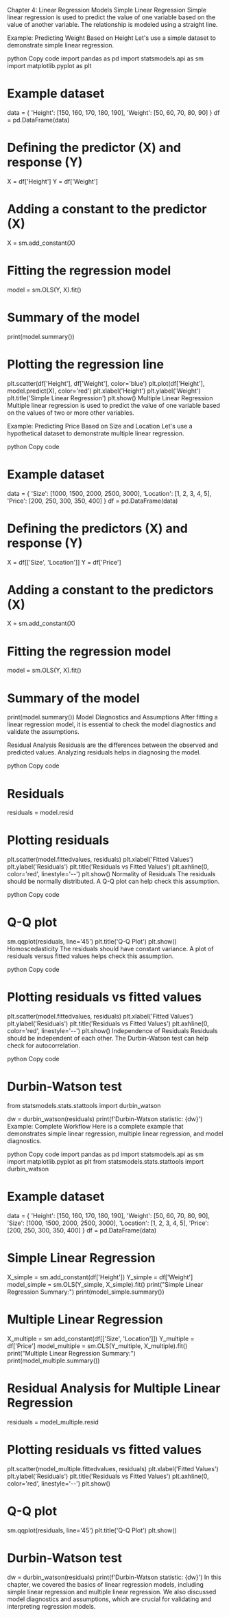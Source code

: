 Chapter 4: Linear Regression Models
Simple Linear Regression
Simple linear regression is used to predict the value of one variable based on the value of another variable. The relationship is modeled using a straight line.

Example: Predicting Weight Based on Height
Let's use a simple dataset to demonstrate simple linear regression.

python
Copy code
import pandas as pd
import statsmodels.api as sm
import matplotlib.pyplot as plt

# Example dataset
data = {
    'Height': [150, 160, 170, 180, 190],
    'Weight': [50, 60, 70, 80, 90]
}
df = pd.DataFrame(data)

# Defining the predictor (X) and response (Y)
X = df['Height']
Y = df['Weight']

# Adding a constant to the predictor (X)
X = sm.add_constant(X)

# Fitting the regression model
model = sm.OLS(Y, X).fit()

# Summary of the model
print(model.summary())

# Plotting the regression line
plt.scatter(df['Height'], df['Weight'], color='blue')
plt.plot(df['Height'], model.predict(X), color='red')
plt.xlabel('Height')
plt.ylabel('Weight')
plt.title('Simple Linear Regression')
plt.show()
Multiple Linear Regression
Multiple linear regression is used to predict the value of one variable based on the values of two or more other variables.

Example: Predicting Price Based on Size and Location
Let's use a hypothetical dataset to demonstrate multiple linear regression.

python
Copy code
# Example dataset
data = {
    'Size': [1000, 1500, 2000, 2500, 3000],
    'Location': [1, 2, 3, 4, 5],
    'Price': [200, 250, 300, 350, 400]
}
df = pd.DataFrame(data)

# Defining the predictors (X) and response (Y)
X = df[['Size', 'Location']]
Y = df['Price']

# Adding a constant to the predictors (X)
X = sm.add_constant(X)

# Fitting the regression model
model = sm.OLS(Y, X).fit()

# Summary of the model
print(model.summary())
Model Diagnostics and Assumptions
After fitting a linear regression model, it is essential to check the model diagnostics and validate the assumptions.

Residual Analysis
Residuals are the differences between the observed and predicted values. Analyzing residuals helps in diagnosing the model.

python
Copy code
# Residuals
residuals = model.resid

# Plotting residuals
plt.scatter(model.fittedvalues, residuals)
plt.xlabel('Fitted Values')
plt.ylabel('Residuals')
plt.title('Residuals vs Fitted Values')
plt.axhline(0, color='red', linestyle='--')
plt.show()
Normality of Residuals
The residuals should be normally distributed. A Q-Q plot can help check this assumption.

python
Copy code
# Q-Q plot
sm.qqplot(residuals, line='45')
plt.title('Q-Q Plot')
plt.show()
Homoscedasticity
The residuals should have constant variance. A plot of residuals versus fitted values helps check this assumption.

python
Copy code
# Plotting residuals vs fitted values
plt.scatter(model.fittedvalues, residuals)
plt.xlabel('Fitted Values')
plt.ylabel('Residuals')
plt.title('Residuals vs Fitted Values')
plt.axhline(0, color='red', linestyle='--')
plt.show()
Independence of Residuals
Residuals should be independent of each other. The Durbin-Watson test can help check for autocorrelation.

python
Copy code
# Durbin-Watson test
from statsmodels.stats.stattools import durbin_watson

dw = durbin_watson(residuals)
print(f'Durbin-Watson statistic: {dw}')
Example: Complete Workflow
Here is a complete example that demonstrates simple linear regression, multiple linear regression, and model diagnostics.

python
Copy code
import pandas as pd
import statsmodels.api as sm
import matplotlib.pyplot as plt
from statsmodels.stats.stattools import durbin_watson

# Example dataset
data = {
    'Height': [150, 160, 170, 180, 190],
    'Weight': [50, 60, 70, 80, 90],
    'Size': [1000, 1500, 2000, 2500, 3000],
    'Location': [1, 2, 3, 4, 5],
    'Price': [200, 250, 300, 350, 400]
}
df = pd.DataFrame(data)

# Simple Linear Regression
X_simple = sm.add_constant(df['Height'])
Y_simple = df['Weight']
model_simple = sm.OLS(Y_simple, X_simple).fit()
print("Simple Linear Regression Summary:")
print(model_simple.summary())

# Multiple Linear Regression
X_multiple = sm.add_constant(df[['Size', 'Location']])
Y_multiple = df['Price']
model_multiple = sm.OLS(Y_multiple, X_multiple).fit()
print("Multiple Linear Regression Summary:")
print(model_multiple.summary())

# Residual Analysis for Multiple Linear Regression
residuals = model_multiple.resid

# Plotting residuals vs fitted values
plt.scatter(model_multiple.fittedvalues, residuals)
plt.xlabel('Fitted Values')
plt.ylabel('Residuals')
plt.title('Residuals vs Fitted Values')
plt.axhline(0, color='red', linestyle='--')
plt.show()

# Q-Q plot
sm.qqplot(residuals, line='45')
plt.title('Q-Q Plot')
plt.show()

# Durbin-Watson test
dw = durbin_watson(residuals)
print(f'Durbin-Watson statistic: {dw}')
In this chapter, we covered the basics of linear regression models, including simple linear regression and multiple linear regression. We also discussed model diagnostics and assumptions, which are crucial for validating and interpreting regression models.
